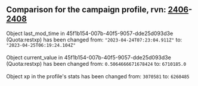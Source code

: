 ## Comparison for the campaign profile, rvn: [2406](https://github.com/PRO100KatYT/FortniteProfileRevisions/tree/main/profiles/campaign/2406%20campaign.json)-[2408](https://github.com/PRO100KatYT/FortniteProfileRevisions/tree/main/profiles/campaign/2408%20campaign.json)

Object last_mod_time in 45f1b154-007b-40f5-9057-dde25d093d3e (Quota:restxp) has been changed from: `"2023-04-24T07:23:04.911Z"` to: `"2023-04-25T06:19:24.104Z"`
<br><br>
Object current_value in 45f1b154-007b-40f5-9057-dde25d093d3e (Quota:restxp) has been changed from: `0.5064666671678424` to: `6710185.0`
<br><br>
Object xp in the profile's stats has been changed from: `3070581` to: `6260485`
<br><br>
